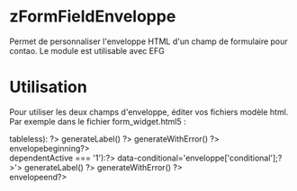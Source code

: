 # zFormFieldEnveloppe
Permet de personnaliser l'enveloppe HTML d'un champ de formulaire pour contao.
Le module est utilisable avec EFG


# Utilisation
Pour utiliser les deux champs d'enveloppe, éditer vos fichiers modèle html.
Par exemple dans le fichier form_widget.html5 :

<?php if (!$this->tableless): ?>
  <tr class="<?= $this->rowClass ?>">
    <td class="col_0 col_first"><?= $this->generateLabel() ?></td>
    <td class="col_1 col_last"><?= $this->generateWithError() ?></td>
  </tr>
<?php else:?>

<?= $this->envelopebeginning?>
<div  class="input<?php if($this->dependentActive === '1'):?> <?= $this->enveloppe['class']?><?php endif;?> <?= $this->enveloppeClass?>" data-idInput="ctrl_<?= $this->id ?>" id="input_<?= $this->id ?>" <?php if($this->dependentActive === '1'):?> data-conditional='<?= $this->enveloppe['conditional'];?>'<?php endif;?>>
  <?= $this->generateLabel() ?>
  <?= $this->generateWithError() ?>
</div>
<?php endif; ?>
<?= $this->envelopeend?>
